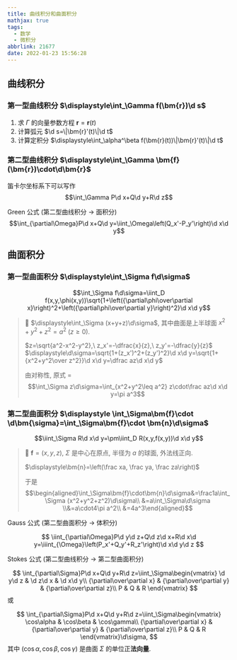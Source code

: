 ```yaml
---
title: 曲线积分和曲面积分
mathjax: true
tags:
  - 数学
  - 微积分
abbrlink: 21677
date: 2022-01-23 15:56:28
---
```

## 曲线积分
### 第一型曲线积分 $\displaystyle\int_\Gamma f(\bm{r})\d s$

1. 求 $\Gamma$ 的向量参数方程 $\bm{r}=\bm{r}(t)$
2. 计算弧元 $\d s=\|\bm{r}'(t)\|\d t$
3. 计算定积分 $\displaystyle\int_\alpha^\beta f(\bm{r}(t))\|\bm{r}'(t)\|\d t$

<!--more-->

### 第二型曲线积分 $\displaystyle\int_\Gamma \bm{f}(\bm{r})\cdot\d\bm{r}$

笛卡尔坐标系下可以写作 $$\int_\Gamma P\d x+Q\d y+R\d z$$

Green 公式 (第二型曲线积分 $\to$ 面积分) $$\int_{\partial\Omega}P\d x+Q\d y=\iint_\Omega\left(Q_x'-P_y'\right)\d x\d y$$

## 曲面积分

### 第一型曲面积分 $\displaystyle\int_\Sigma f\d\sigma$

$$\int_\Sigma f\d\sigma=\iint_D f(x,y,\phi(x,y))\sqrt{1+\left({\partial\phi\over\partial x}\right)^2+\left({\partial\phi\over\partial y}\right)^2}\d x\d y$$

> 🌰 $\displaystyle\int_\Sigma (x+y+z)\d\sigma$, 其中曲面是上半球面 $x^2+y^2+z^2=a^2\ (z\geq0)$.
> 
> $z=\sqrt{a^2-x^2-y^2},\ z_x'=-\dfrac{x}{z},\ z_y'=-\dfrac{y}{z}$
> $\displaystyle\d\sigma=\sqrt{1+(z_x')^2+(z_y')^2}\d x\d y=\sqrt{1+{x^2+y^2\over z^2}}\d x\d y=\dfrac az\d x\d y$
> 
> 由对称性, 原式 $=$
> $$\int_\Sigma z\d\sigma=\int_{x^2+y^2\leq a^2} z\cdot\frac az\d x\d y=\pi a^3$$

### 第二型曲面积分 $\displaystyle \int_\Sigma\bm{f}\cdot \d\bm{\sigma}=\int_\Sigma\bm{f}\cdot \bm{n}\d\sigma$

$$\iint_\Sigma R\d x\d y=\pm\iint_D R(x,y,f(x,y))\d x\d y$$

> 🌰 $\displaystyle\bm{f}=(x,y,z)$, $\Sigma$ 是中心在原点, 半径为 $a$ 的球面, 外法线正向.
> 
> $\displaystyle\bm{n}=\left(\frac xa, \frac ya, \frac za\right)$
> 
> 于是 $$\begin{aligned}\int_\Sigma\bm{f}\cdot\bm{n}\d\sigma&=\frac1a\int_\Sigma (x^2+y^2+z^2)\d\sigma\\
&=a\int_\Sigma\d\sigma
\\&=a\cdot4\pi a^2\\
&=4a^3\end{aligned}$$

Gauss 公式 (第二型曲面积分 $\to$ 体积分)

$$
\iint_{\partial\Omega}P\d y\d z+Q\d z\d x+R\d x\d y=\iiint_{\Omega}\left(P_x'+Q_y'+R_z'\right)\d x\d y\d z
$$

Stokes 公式 (第二型曲线积分 $\to$ 第二型曲面积分)

$$
\int_{\partial\Sigma}P\d x+Q\d y+R\d z=\iint_\Sigma\begin{vmatrix}
    \d y\d z & \d z\d x & \d x\d y\\
    {\partial\over\partial x} & {\partial\over\partial y} & {\partial\over\partial z}\\
    P & Q & R
\end{vmatrix}
$$
或

$$
\int_{\partial\Sigma}P\d x+Q\d y+R\d z=\iint_\Sigma\begin{vmatrix}
    \cos\alpha & \cos\beta & \cos\gamma\\
    {\partial\over\partial x} & {\partial\over\partial y} & {\partial\over\partial z}\\
    P & Q & R
\end{vmatrix}\d\sigma,
$$
其中 $(\cos\alpha, \cos\beta, \cos\gamma)$ 是曲面 $\Sigma$ 的单位正**法向量**.